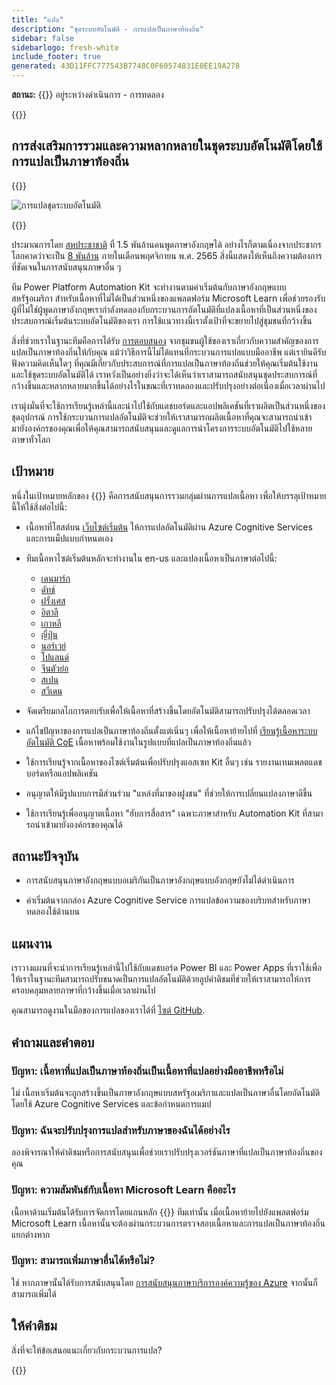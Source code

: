 ```yaml
---
title: "แปล"
description: "ชุดระบบอัตโนมัติ - การแปลเป็นภาษาท้องถิ่น"
sidebar: false
sidebarlogo: fresh-white
include_footer: true
generated: 43D11FFC777543B7748C0F60574831E0EE19A278
---
```


**สถานะ:** {{<externalImage src="https://github.githubassets.com/images/icons/emoji/unicode/1f6a7.png" size="16x16" text="Construction Icon">}} อยู่ระหว่างดําเนินการ - การทดลอง

{{<toc>}}

## การส่งเสริมการรวมและความหลากหลายในชุดระบบอัตโนมัติโดยใช้การแปลเป็นภาษาท้องถิ่น

{{<border>}}

![การแปลชุดระบบอัตโนมัติ](/images/automation-kit-localization.png)

{{</border>}}

ประมาณการโดย [สหประชาชาติ](https://hr.un.org/unhq/languages/english) ที่ 1.5 พันล้านคนพูดภาษาอังกฤษได้ อย่างไรก็ตามเนื่องจากประชากรโลกคาดว่าจะเป็น [8 พันล้าน](https://www.un.org/en/desa/world-population-reach-8-billion-15-november-2022) ภายในเดือนพฤศจิกายน พ.ศ. 2565 สิ่งนี้แสดงให้เห็นถึงความต้องการที่ชัดเจนในการสนับสนุนภาษาอื่น ๆ

ทีม Power Platform Automation Kit จะทํางานตามค่าเริ่มต้นกับภาษาอังกฤษแบบสหรัฐอเมริกา สําหรับเนื้อหาที่ไม่ได้เป็นส่วนหนึ่งของแพลตฟอร์ม Microsoft Learn เพื่อช่วยรองรับผู้ที่ไม่ใช่ผู้พูดภาษาอังกฤษเรากําลังทดลองกับกระบวนการอัตโนมัติที่แปลงเนื้อหาที่เป็นส่วนหนึ่งของประสบการณ์เริ่มต้นระบบอัตโนมัติของเรา การใช้แนวทางนี้เราตั้งเป้าที่จะขยายไปสู่ชุมชนที่กว้างขึ้น

สิ่งที่ช่วยเราในฐานะทีมคือการได้รับ [การตอบสนอง](/th#provide-feedback) จากชุมชนผู้ใช้ของเราเกี่ยวกับความสําคัญของการแปลเป็นภาษาท้องถิ่นให้กับคุณ แม้ว่าวิธีการนี้ไม่ได้แทนที่กระบวนการแปลแบบมืออาชีพ แต่เรายินดีรับฟังความคิดเห็นใดๆ ที่คุณมีเกี่ยวกับประสบการณ์ที่การแปลเป็นภาษาท้องถิ่นช่วยให้คุณเริ่มต้นใช้งานและใช้ชุดระบบอัตโนมัติได้ เราหวังเป็นอย่างยิ่งว่าจะได้เห็นว่าเราสามารถสนับสนุนชุดประสบการณ์ที่กว้างขึ้นและหลากหลายมากขึ้นได้อย่างไรในขณะที่เราทดลองและปรับปรุงอย่างต่อเนื่องเมื่อเวลาผ่านไป

เรามุ่งมั่นที่จะใช้การเรียนรู้เหล่านี้และนําไปใช้กับแดชบอร์ดและแอปพลิเคชันที่เราผลิตเป็นส่วนหนึ่งของชุดอุปกรณ์ การใช้กระบวนการแปลอัตโนมัติจะช่วยให้เราสามารถผลิตเนื้อหาที่คุณจะสามารถนําเข้ามายังองค์กรของคุณเพื่อให้คุณสามารถสนับสนุนและดูแลการนําโครงการระบบอัตโนมัติไปใช้หลายภาษาทั่วโลก

## เป้าหมาย

หนึ่งในเป้าหมายหลักของ {{<product-name>}} คือการสนับสนุนการรวมกลุ่มผ่านการแปลเนื้อหา เพื่อให้บรรลุเป้าหมายนี้ให้ใช้สิ่งต่อไปนี้:

- เนื้อหาที่โฮสต์บน [เว็บไซต์เริ่มต้น](https://aka.ms/ak4pp/starter) ให้การแปลอัตโนมัติผ่าน Azure Cognitive Services และการแม็ปแบบกําหนดเอง

- ทีมเนื้อหาไซต์เริ่มต้นหลักจะทํางานใน en-us และแปลงเนื้อหาเป็นภาษาต่อไปนี้:

  - [เดนมาร์ก](https://microsoft.github.io/powercat-automation-kit/da/)
  - [ดัทช์](https://microsoft.github.io/powercat-automation-kit/nl/)
  - [ฝรั่งเศส](https://microsoft.github.io/powercat-automation-kit/fr/)
  - [อิตาลี](https://microsoft.github.io/powercat-automation-kit/it/)
  - [เกาหลี](https://microsoft.github.io/powercat-automation-kit/ko/)
  - [ญี่ปุ่น](https://microsoft.github.io/powercat-automation-kit/ja/)
  - [นอร์เวย์](https://microsoft.github.io/powercat-automation-kit/nb/)
  - [โปแลนด์](https://microsoft.github.io/powercat-automation-kit/pl/)
  - [จีนตัวย่อ](https://microsoft.github.io/powercat-automation-kit/zh-hans)
  - [สเปน](https://microsoft.github.io/powercat-automation-kit/es/)
  - [สวีเดน](https://microsoft.github.io/powercat-automation-kit/sv/)

- จัดเตรียมกลไกการตอบรับเพื่อให้เนื้อหาที่สร้างขึ้นโดยอัตโนมัติสามารถปรับปรุงได้ตลอดเวลา

- แก้ไขปัญหาของการแปลเป็นภาษาท้องถิ่นตั้งแต่เนิ่นๆ เพื่อให้เนื้อหาย้ายไปที่ [เรียนรู้เนื้อหาระบบอัตโนมัติ CoE](https://aka.ms/AutomationCoE) เนื้อหาพร้อมใช้งานในรูปแบบที่แปลเป็นภาษาท้องถิ่นแล้ว

- ใช้การเรียนรู้จากเนื้อหาของไซต์เริ่มต้นเพื่อปรับปรุงแอสเซท Kit อื่นๆ เช่น รายงานเทมเพลตแดชบอร์ดหรือแอปพลิเคชัน

- อนุญาตให้มีรูปแบบการมีส่วนร่วม "แหล่งที่มาของฝูงชน" ที่ช่วยให้การเปลี่ยนแปลงภาษาดีขึ้น

- ใช้การเรียนรู้เพื่ออนุญาตเนื้อหา "ฮับการสื่อสาร" เฉพาะภาษาสําหรับ Automation Kit ที่สามารถนําเข้ามายังองค์กรของคุณได้

## สถานะปัจจุบัน

- การสนับสนุนภาษาอังกฤษแบบอเมริกันเป็นภาษาอังกฤษแบบอังกฤษยังไม่ได้ดําเนินการ

- ค่าเริ่มต้นจากกล่อง Azure Cognitive Service การแปลข้อความของบริบทสําหรับภาษาทดลองใช้ด้านบน

## แผนงาน

เราวางแผนที่จะนําการเรียนรู้เหล่านี้ไปใช้กับแดชบอร์ด Power BI และ Power Apps ที่เราใช้เพื่อให้เราในฐานะทีมสามารถปรับขนาดเป็นการแปลอัตโนมัติด้วยลูปคําติชมที่ช่วยให้เราสามารถให้การครอบคลุมหลายภาษาที่กว้างขึ้นเมื่อเวลาผ่านไป

คุณสามารถดูงานในมือของการแปลของเราได้ที่ [ไซต์ GitHub](https://github.com/microsoft/powercat-automation-kit/issues?q=is%3Aopen+is%3Aissue+label%3Alocalization).

## คําถามและคําตอบ

### **ปัญหา:** เนื้อหาที่แปลเป็นภาษาท้องถิ่นเป็นเนื้อหาที่แปลอย่างมืออาชีพหรือไม่

ไม่ เนื้อหาเริ่มต้นจะถูกสร้างขึ้นเป็นภาษาอังกฤษแบบสหรัฐอเมริกาและแปลเป็นภาษาอื่นโดยอัตโนมัติโดยใช้ Azure Cognitive Services และข้อกําหนดการแมป

### **ปัญหา:** ฉันจะปรับปรุงการแปลสําหรับภาษาของฉันได้อย่างไร

ลองพิจารณาให้คําติชมหรือการสนับสนุนเพื่อช่วยเราปรับปรุงเวอร์ชันภาษาที่แปลเป็นภาษาท้องถิ่นของคุณ

### **ปัญหา:** ความสัมพันธ์กับเนื้อหา Microsoft Learn คืออะไร

เนื้อหาด้านเริ่มต้นได้รับการจัดการโดยแกนหลัก {{<product-name>}} ทีมเท่านั้น เมื่อเนื้อหาย้ายไปยังแพลตฟอร์ม Microsoft Learn เนื้อหานั้นจะต้องผ่านกระบวนการตรวจสอบเนื้อหาและการแปลเป็นภาษาท้องถิ่นแยกต่างหาก

### **ปัญหา:** สามารถเพิ่มภาษาอื่นได้หรือไม่?

ใช่ หากภาษานั้นได้รับการสนับสนุนโดย [การสนับสนุนภาษาบริการองค์ความรู้ของ Azure](https://learn.microsoft.com/azure/cognitive-services/language-support) จากนั้นก็สามารถเพิ่มได้

## ให้คําติชม

สิ่งที่จะให้ข้อเสนอแนะเกี่ยวกับกระบวนการแปล?

{{<questions name="/content/th/localization.json" completed="ขอบคุณสําหรับการกรอกคําถาม" showNavigationButtons="false" locale="th">}}
